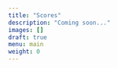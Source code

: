 ```yaml
---
title: "Scores"
description: "Coming soon..."
images: []
draft: true
menu: main
weight: 0
---
```


<body class="main-page">
</body>